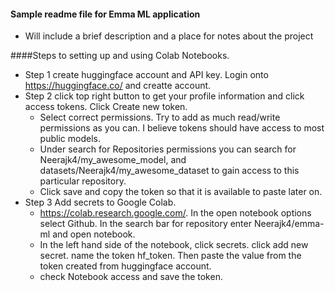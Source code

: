 #### Sample readme file for Emma ML application
* Will include a brief description and a place for notes about the project



####Steps to setting up and using Colab Notebooks.
* Step 1 create huggingface account and API key.  Login onto https://huggingface.co/ and creatte account.  
* Step 2 click top right button to get your profile information and click access tokens.  Click Create new token.  
	* Select correct permissions.  Try to add as much read/write permissions as you can.  I believe tokens should have access to most public models. 
	* Under search for Repositories permissions you can search for Neerajk4/my_awesome_model, and datasets/Neerajk4/my_awesome_dataset to gain access to this particular repository.
	* Click save and copy the token so that it is available to paste later on.
* Step 3 Add secrets to Google Colab. 
	* https://colab.research.google.com/.  In the open notebook options select Github.  In the search bar for repository enter Neerajk4/emma-ml and open notebook.
	* In the left hand side of the notebook, click secrets.  click add new secret.  name the token hf_token.  Then paste the value from the token created from huggingface account.
	* check Notebook access and save the token.

